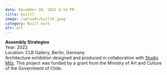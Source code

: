 ```yaml
---
date: December 26, 2022 6:14 PM
title: built7
image: /uploads/built8.jpeg
category: Built work
alt: alt
---
```

**Assembly Strategies**\
Y﻿ear: 2022\
Location: CLB Gallery, Berlin, Germany\
Architecture exhibition designed and produced in collaboration with [Studio Milz](https://milz.studio/). This project was funded by a grant from the Ministry of Art and Culture of the Government of Chile.